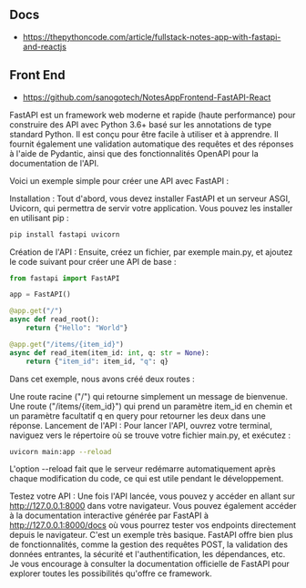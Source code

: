 
## Docs

- https://thepythoncode.com/article/fullstack-notes-app-with-fastapi-and-reactjs
  
## Front End

- https://github.com/sanogotech/NotesAppFrontend-FastAPI-React


FastAPI est un framework web moderne et rapide (haute performance) pour construire des API avec Python 3.6+ basé sur les annotations de type standard Python. Il est conçu pour être facile à utiliser et à apprendre. Il fournit également une validation automatique des requêtes et des réponses à l'aide de Pydantic, ainsi que des fonctionnalités OpenAPI pour la documentation de l'API.

Voici un exemple simple pour créer une API avec FastAPI :

Installation : Tout d'abord, vous devez installer FastAPI et un serveur ASGI, Uvicorn, qui permettra de servir votre application. Vous pouvez les installer en utilisant pip :

```bash
pip install fastapi uvicorn
```

Création de l'API : Ensuite, créez un fichier, par exemple main.py, et ajoutez le code suivant pour créer une API de base :

```python
from fastapi import FastAPI

app = FastAPI()

@app.get("/")
async def read_root():
    return {"Hello": "World"}

@app.get("/items/{item_id}")
async def read_item(item_id: int, q: str = None):
    return {"item_id": item_id, "q": q}
```

Dans cet exemple, nous avons créé deux routes :

Une route racine ("/") qui retourne simplement un message de bienvenue.
Une route ("/items/{item_id}") qui prend un paramètre item_id en chemin et un paramètre facultatif q en query pour retourner les deux dans une réponse.
Lancement de l'API : Pour lancer l'API, ouvrez votre terminal, naviguez vers le répertoire où se trouve votre fichier main.py, et exécutez :

```bash
uvicorn main:app --reload
```

L'option --reload fait que le serveur redémarre automatiquement après chaque modification du code, ce qui est utile pendant le développement.

Testez votre API : Une fois l'API lancée, vous pouvez y accéder en allant sur http://127.0.0.1:8000 dans votre navigateur. Vous pouvez également accéder à la documentation interactive générée par FastAPI à http://127.0.0.1:8000/docs où vous pourrez tester vos endpoints directement depuis le navigateur.
C'est un exemple très basique. FastAPI offre bien plus de fonctionnalités, comme la gestion des requêtes POST, la validation des données entrantes, la sécurité et l'authentification, les dépendances, etc. Je vous encourage à consulter la documentation officielle de FastAPI pour explorer toutes les possibilités qu'offre ce framework.






